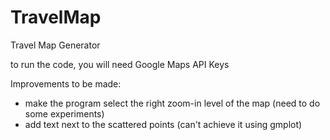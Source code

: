 # TravelMap
Travel Map Generator

to run the code, you will need Google Maps API Keys

Improvements to be made:
- make the program select the right zoom-in level of the map (need to do some experiments)
- add text next to the scattered points (can't achieve it using gmplot)
